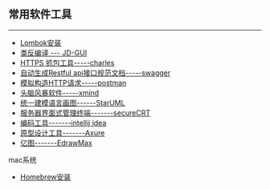 ## 常用软件工具
---

* [Lombok安装](http://www.blogjava.net/fancydeepin/archive/2012/07/12/382933.html)
* [类反编译 --- JD-GUI](http://www.pc6.com/mac/152875.html)
* [HTTPS 抓包工具-----charles](http://blog.vetcafe.net/2013/12/charlesproxyiphonehttps.html)
* [自动生成Restful api接口规范文档-----swagger](swagger.md)
* [模拟构造HTTP请求-----postman](https://www.getpostman.com/apps)
* [头脑风暴软件-----xmind](http://www.xmindchina.net/)
* [统一建模语言画图------StarUML](http://www.chinapyg.com/forum.php?mod=viewthread&tid=79022&page=1)
* [服务器界面式管理终端-------secureCRT]()
* [编码工具-------intellij idea](intellij.md)
* [原型设计工具-------Axure](https://www.axure.com.cn/)
* [亿图-------EdrawMax]()


mac系统

* [Homebrew安装](http://www.jianshu.com/p/d229ac7fe77d)
